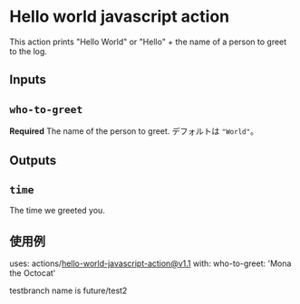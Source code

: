 # Hello world javascript action

This action prints "Hello World" or "Hello" + the name of a person to greet to the log.

## Inputs

## `who-to-greet`

**Required** The name of the person to greet. デフォルトは `"World"`。

## Outputs

## `time`

The time we greeted you.

## 使用例

uses: actions/hello-world-javascript-action@v1.1
with:
  who-to-greet: 'Mona the Octocat'

testbranch name is future/test2
